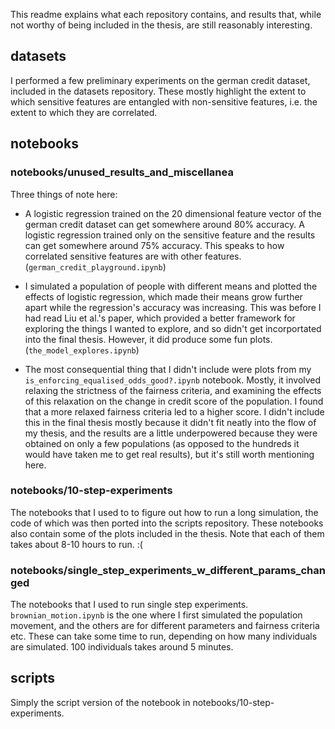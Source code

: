 This readme explains what each repository contains, and results that, while not worthy of being included in the thesis, are still reasonably interesting. 

## datasets

I performed a few preliminary experiments on the german credit dataset, included in the datasets repository. These mostly highlight the extent to which sensitive features are entangled with non-sensitive features, i.e. the extent to which they are correlated. 

## notebooks

### notebooks/unused_results_and_miscellanea

Three things of note here:

* A logistic regression trained on the 20 dimensional feature vector of the german credit dataset can get somewhere around 80% accuracy. A logistic regression trained only on the sensitive feature and the results can get somewhere around 75% accuracy. This speaks to how correlated sensitive features are with other features. (`german_credit_playground.ipynb`)  

* I simulated a population of people with different means and plotted the effects of logistic regression, which made their means grow further apart while the regression's accuracy was increasing. This was before I had read Liu et al.'s paper, which provided a better framework for exploring the things I wanted to explore, and so didn't get incorportated into the final thesis. However, it did produce some fun plots. (`the_model_explores.ipynb`)  

* The most consequential thing that I didn't include were plots from my `is_enforcing_equalised_odds_good?.ipynb` notebook. Mostly, it involved relaxing the strictness of the fairness criteria, and examining the effects of this relaxation on the change in credit score of the population. I found that a more relaxed fairness criteria led to a higher score. I didn't include this in the final thesis mostly because it didn't fit neatly into the flow of my thesis, and the results are a little underpowered because they were obtained on only a few populations (as opposed to the hundreds it would have taken me to get real results), but it's still worth mentioning here.

### notebooks/10-step-experiments

The notebooks that I used to to figure out how to run a long simulation, the code of which was then ported into the scripts repository. These notebooks also contain some of the plots included in the thesis. Note that each of them takes about 8-10 hours to run. :(

### notebooks/single_step_experiments_w_different_params_changed

The notebooks that I used to run single step experiments. `brownian_motion.ipynb` is the one where I first simulated the population movement, and the others are for different parameters and fairness criteria etc. These can take some time to run, depending on how many individuals are simulated. 100 individuals takes around 5 minutes. 

## scripts

Simply the script version of the notebook in notebooks/10-step-experiments.

